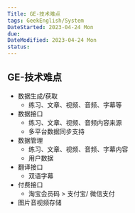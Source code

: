```yaml
---
Title: GE-技术难点
tags: GeekEnglish/System
DateStarted: 2023-04-24 Mon
due:
DateModified: 2023-04-24 Mon
status:
---
```


## GE-技术难点

- 数据生成/获取
  - 练习、文章、视频、音频、字幕等
- 数据接口
  - 练习、文章、视频、音频内容来源
  - 多平台数据同步支持
- 数据管理
  - 练习、文章、视频、音频、字幕内容
  - 用户数据
- 翻译接口
  - 双语字幕
- 付费接口
  - 淘宝会员码 > 支付宝/ 微信支付
- 图片音视频存储
